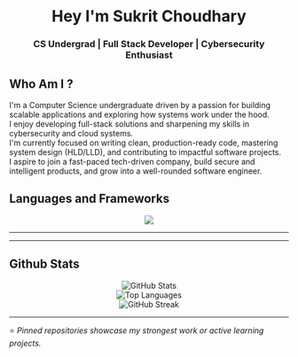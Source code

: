 <h1 align="center">Hey I'm Sukrit Choudhary</h1>
<h3 align="center">CS Undergrad | Full Stack Developer | Cybersecurity Enthusiast </h3>


## Who Am I ?

I'm a Computer Science undergraduate driven by a passion for building scalable applications and exploring how systems work under the hood.  
I enjoy developing full-stack solutions and sharpening my skills in cybersecurity and cloud systems.  
I'm currently focused on writing clean, production-ready code, mastering system design (HLD/LLD), and contributing to impactful software projects.  
I aspire to join a fast-paced tech-driven company, build secure and intelligent products, and grow into a well-rounded software engineer.


## Languages and Frameworks

<p align="center">
  <a href="https://skillicons.dev">
    <img src="https://skillicons.dev/icons?i=java,js,react,nodejs,html,css,c,cpp,linux,mysql,mongodb,git" />
  </a>
</p>


---

---
## Github Stats
<p align="center">
  <img src="https://github-readme-stats.vercel.app/api?username=sukritcharredsoul&show_icons=true&locale=en&theme=radical" alt="GitHub Stats" />
  <br>
  <img src="https://github-readme-stats.vercel.app/api/top-langs/?username=sukritcharredsoul&layout=compact&theme=radical" alt="Top Languages" />
  <br>
  <img src="https://github-readme-streak-stats.herokuapp.com/?user=sukritcharredsoul&theme=radical" alt="GitHub Streak" />
</p>



---

⭐️ _Pinned repositories showcase my strongest work or active learning projects._
